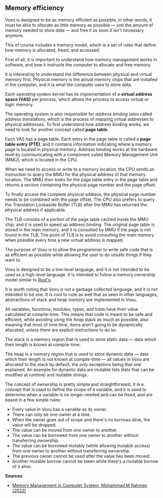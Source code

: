 ## Memory efficiency

Voxu is designed to be as memory efficient as possible, in other words, it must be able to
allocate as little memory as possible — just the amount of memory needed to store data —
and free it as soon it isn't necessary anymore.

This of course includes a memory model, which is a set of rules that define how memory is
allocated, freed, and accessed.

First of all, it is important to understand how memory management works in software, and how
it instructs the computer to allocate and free memory.

It is interesting to understand the difference between physical and virtual memory first.
Physical memory is the actual memory chips that are installed in the computer, and it is what
the computer uses to store data.

Each operating system kernel has its implementation of a **virtual address space (VAS)** per
process, which allows the process to access virtual _or logic_ memory.

The operating system is also responsible for _address binding_ (also called address translation),
which is the process of mapping virtual addresses to physical addresses. To first understand how
address binding works, we need to look for another concept called **page table**.

Each VAS has a page table. Each entry in the page table is called a **page table entry (PTE)**, and
it contains information indicating where a memory page is located in physical memory. Address binding
works at the hardware level by communicating with a component called Memory Management Unit (MMU),
which is located in the CPU.

When we need to access or write to a memory location, the CPU sends an instruction to query the MMU
for the physical address of that memory location. The MMU then looks for the page table entry in the
page table and returns a section containing the physical page number and the page offset.

To finally access the complete physical address, the physical page number needs to be combined with
the page offset. The CPU also prefers to query the Translation Lookaside Buffer (TLB) after the MMU
has returned the physical address if applicable.

The TLB consists of a portion of the page table cached inside the MMU chip, and it is used to speed up
address binding. The original page table is stored in the main memory, and it is consulted by MMU if
the page is not found in the TLB. The point of TLB is to avoid consulting the main memory when possible
every time a new virtual address is mapped.

The purpose of Voxu is to allow the programmer to write safe code that is as efficient as possible while
allowing the user to do unsafe things if they want to.

Voxu is designed to be a low-level language, and it is not intended to be used as a high-level language.
It is intended to follow a memory ownership model similar to [Rust's].

It is worth noting that Voxu is not a garbage collected language, and it is not intended to be one. It is
cool to note as well that as seen in other languages, abstractions of stack and heap memory are implemented
in Voxu.

All variables, functions, modules, types, and traits have their value calculated at compile-time. This means
that code is meant to be safe and efficient, while avoiding using the _heap_ stack as much as possible, also
meaning that most of time time, items aren't going to be dynamically allocated, unless there are explicit
instructions to do so.

The stack is a memory region that is used to store static data — data which their length is known at
compile-time.

The heap is a memory region that is used to store dynamic data — data which their length is not known at
compile-time — all values in Voxu are allocated to the stack by default, the only exceptions being that
one explained. An example for dynamic data are mutable lists (lists that can be modified at runtime) and
mutable strings.

The concept of ownership is pretty simple and straightforward. It is a concept that is used to define
the scope of a variable, and it is used to determine when a variable is no longer needed and can be
freed, and are based in a few simple rules:

- Every value in Voxu has a variable as its owner.
- There can only be one owner at a time.
- When the owner goes out of scope and there's no borrows alive, the value will be dropped.
- The value can be moved from one owner to another.
- The value can be borrowed from one owner to another without transferring ownership.
- The value can be borrowed mutably (while allowing mutable access) from one owner to another without
  transferring ownership.
- The previous owner cannot be used after the value has been moved.
- Another mutable borrow cannot be taken while there's a mutable borrow of it alive.

[rust's]: https://doc.rust-lang.org/book/ch04-01-what-is-ownership.html

**Sources**:

- [Memory Management in Computer System, Mohammad M Rahman (2022)](https://www.researchgate.net/publication/361691619_Memory_Management_in_Computer_System)
